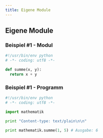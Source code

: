 ```yaml
---
title: Eigene Module
---
```


## Eigene Module

### Beispiel #1 - Modul

```python
#!/usr/bin/env python
# -*- coding: utf8 -*-

def summe(x, y):
  return x + y
```

### Beispiel #1 - Programm

```python
#!/usr/bin/env python
# -*- coding: utf8 -*-

import mathematik

print "Content-type: text/plain\n\n"

print mathematik.summe(1, 5) # Ausgabe: 6
```
